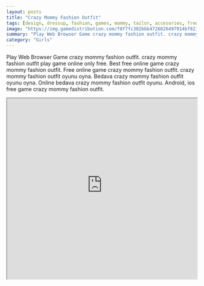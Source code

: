 ```yaml
---
layout: posts
title: "Crazy Mommy Fashion Outfit"
tags: [design, dressup, fashion, games, mommy, tailor, accesories, free, online, games, oyna, game, free, games, play, play, games]
image: "https://img.gamedistribution.com/f8f7fc382bbb4726826497914bf821e0.jpg"
summary: "Play Web Browser Game crazy mommy fashion outfit. crazy mommy fashion outfit play game online only free. Best free online game crazy mommy fashion outfit. Free online game crazy mommy fashion outfit. crazy mommy fashion outfit oyunu oyna. Bedava crazy mommy fashion outfit oyunu oyna. Online bedava crazy mommy fashion outfit oyunu. Android, ios free game crazy mommy fashion outfit."
category: "Girls"
---
```


Play Web Browser Game crazy mommy fashion outfit. crazy mommy fashion outfit play game online only free. Best free online game crazy mommy fashion outfit. Free online game crazy mommy fashion outfit. crazy mommy fashion outfit oyunu oyna. Bedava crazy mommy fashion outfit oyunu oyna. Online bedava crazy mommy fashion outfit oyunu. Android, ios free game crazy mommy fashion outfit.

<iframe width="100%" height="480px;" src="https://flash.gamedistribution.com?game=f8f7fc382bbb4726826497914bf821e0"></iframe>